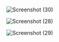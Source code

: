 # 
![Screenshot (30)](https://user-images.githubusercontent.com/79249131/125776635-baa393f2-86eb-4ecc-afee-13462a4d3a8a.png)


![Screenshot (28)](https://user-images.githubusercontent.com/79249131/125974767-770cf73e-91ff-4fbe-8335-92e7ed168a85.png)


![Screenshot (29)](https://user-images.githubusercontent.com/79249131/125776654-50ba2867-5d6c-497f-868f-2339f6ef8104.png)


